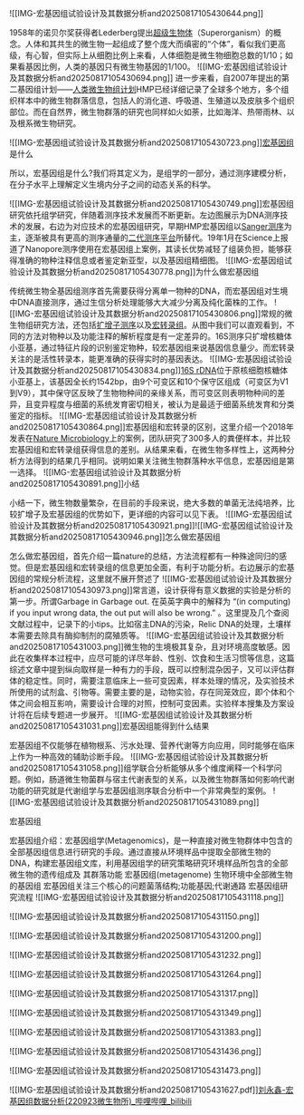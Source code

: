 

![[IMG-宏基因组试验设计及其数据分析and20250817105430644.png]]

1958年的诺贝尔奖获得者Lederberg提出[超级生物体](https://zhida.zhihu.com/search?content_id=182140214&content_type=Article&match_order=1&q=%E8%B6%85%E7%BA%A7%E7%94%9F%E7%89%A9%E4%BD%93&zhida_source=entity)（Superorganism）的概念。人体和其共生的微生物一起组成了整个庞大而缜密的“个体”，看似我们更高级，有心智，但实际上从细胞比例上来看，人体细胞是微生物细胞总数的1/10；如果看基因比例，人类的基因只有微生物基因的1/100。
![[IMG-宏基因组试验设计及其数据分析and20250817105430694.png]]
进一步来看，自2007年提出的第二基因组计划——[人类微生物组计划](https://zhida.zhihu.com/search?content_id=182140214&content_type=Article&match_order=1&q=%E4%BA%BA%E7%B1%BB%E5%BE%AE%E7%94%9F%E7%89%A9%E7%BB%84%E8%AE%A1%E5%88%92&zhida_source=entity)HMP已经详细记录了全球多个地方，多个组织样本中的微生物群落信息，包括人的消化道、呼吸道、生殖道以及皮肤多个组织部位。而在自然界，微生物群落的研究也同样如火如荼，比如海洋、热带雨林、以及根系微生物研究。

![[IMG-宏基因组试验设计及其数据分析and20250817105430723.png]][宏基因组](https://zhida.zhihu.com/search?content_id=182140214&content_type=Article&match_order=1&q=%E5%AE%8F%E5%9F%BA%E5%9B%A0%E7%BB%84&zhida_source=entity)是什么

所以，宏基因组是什么?我们将其定义为，是组学的一部分，通过测序建模分析，在分子水平上理解定义生境内分子之间的动态关系的科学。

![[IMG-宏基因组试验设计及其数据分析and20250817105430749.png]]宏基因组研究依托组学研究，伴随着测序技术发展而不断更新。左边图展示为DNA测序技术的发展，右边为对应技术的宏基因组研究，早期HMP宏基因组以[Sanger测序](https://zhida.zhihu.com/search?content_id=182140214&content_type=Article&match_order=1&q=Sanger%E6%B5%8B%E5%BA%8F&zhida_source=entity)为主，逐渐被具有更高的测序通量的[二代测序平台](https://zhida.zhihu.com/search?content_id=182140214&content_type=Article&match_order=1&q=%E4%BA%8C%E4%BB%A3%E6%B5%8B%E5%BA%8F%E5%B9%B3%E5%8F%B0&zhida_source=entity)所替代。19年1月在Science上报道了Nanopore测序使用在宏基因组上案例，其读长优势减轻了组装负担，能够获得准确的物种注释信息或者鉴定新亚型，以及基因组精细图。
![[IMG-宏基因组试验设计及其数据分析and20250817105430778.png]]为什么做宏基因组

传统微生物全基因组测序首先需要获得分离单一物种的DNA，而宏基因组对生境中DNA直接测序，通过生信分析处理能够大大减少分离及纯化菌株的工作。
![[IMG-宏基因组试验设计及其数据分析and20250817105430806.png]]常规的微生物组研究方法，还包括[扩增子测序](https://zhida.zhihu.com/search?content_id=182140214&content_type=Article&match_order=1&q=%E6%89%A9%E5%A2%9E%E5%AD%90%E6%B5%8B%E5%BA%8F&zhida_source=entity)以及[宏转录组](https://zhida.zhihu.com/search?content_id=182140214&content_type=Article&match_order=1&q=%E5%AE%8F%E8%BD%AC%E5%BD%95%E7%BB%84&zhida_source=entity)。从图中我们可以直观看到，不同的方法对物种以及功能注释的解析程度是有一定差异的。16S测序只扩增核糖体小亚基，通过特征片段的识别鉴定物种，较宏基因组来说基因信息量少。而宏转录关注的是活性转录本，能更准确的获得实时的基因表达。
![[IMG-宏基因组试验设计及其数据分析and20250817105430834.png]][16S rDNA](https://zhida.zhihu.com/search?content_id=182140214&content_type=Article&match_order=1&q=16S+rDNA&zhida_source=entity)位于原核细胞核糖体小亚基上，该基因全长约1542bp，由9个可变区和10个保守区组成（可变区为V1到V9），其中保守区反映了生物物种间的亲缘关系，而可变区则表明物种间的差异，且变异程度与细菌的系统发育密切相关，被认为是最适于细菌系统发育和分类鉴定的指标。
![[IMG-宏基因组试验设计及其数据分析and20250817105430864.png]]宏基因组和宏转录的区别，这里介绍一个2018年发表在[Nature Microbiology](https://zhida.zhihu.com/search?content_id=182140214&content_type=Article&match_order=1&q=Nature+Microbiology&zhida_source=entity)上的案例，团队研究了300多人的粪便样本，并比较宏基因组和宏转录组获得信息的差别。从结果来看，在微生物多样性上，这两种分析方法得到的结果几乎相同。说明如果关注微生物群落种水平信息，宏基因组是第一选择。
![[IMG-宏基因组试验设计及其数据分析and20250817105430891.png]]小结

小结一下，微生物数量繁杂，在目前的手段来说，绝大多数的单菌无法纯培养，比较扩增子及宏基因组的优势如下，更详细的内容可以见下表。
![[IMG-宏基因组试验设计及其数据分析and20250817105430921.png]]![[IMG-宏基因组试验设计及其数据分析and20250817105430946.png]]怎么做宏基因组

怎么做宏基因组，首先介绍一篇nature的总结，方法流程都有一种殊途同归的感觉。但是宏基因组和宏转录组的信息更加全面，有利于功能分析。右边展示的宏基因组的常规分析流程，这里就不展开赘述了
![[IMG-宏基因组试验设计及其数据分析and20250817105430973.png]]常言道，设计获得有意义数据的实验是分析的第一步。所谓Garbage in Garbage out. 在英英字典中的解释为 “(in computing) if you input wrong data, the out put will also be wrong.” 。这里提及几个查阅文献过程中，记录下的小tips。比如宿主DNA的污染，Relic DNA的处理，土壤样本需要去除具有酶抑制剂的腐殖质等。
![[IMG-宏基因组试验设计及其数据分析and20250817105431003.png]]微生物的生境极其复杂，且对环境高度敏感。因此在收集样本过程中，应尽可能的详尽年龄、性别、饮食和生活习惯等信息，这篇综述文章中提到纵向取样是一种有力的手段，既可以控制混杂因子，又可以评估群体的稳定性。同时，需要注意临床上一些可变因素，样本处理的情况，及实验技术所使用的试剂盒、引物等。需要主要的是，动物实验，存在同笼效应，即个体和个体之间会相互影响，需要设计合理的对照，控制可变因素。实验样本搜集及方案设计将在后续专题进一步展开。
![[IMG-宏基因组试验设计及其数据分析and20250817105431031.png]]宏基因组能得到什么结果

宏基因组不仅能够在植物根系、污水处理、营养代谢等方向应用，同时能够在临床上作为一种高效的辅助诊断手段。
![[IMG-宏基因组试验设计及其数据分析and20250817105431058.png]]组学联合分析能够从多个维度阐释一个科学问题。例如，肠道微生物菌群与宿主代谢表型的关系，以及微生物群落如何影响代谢功能的研究就是代谢组学与宏基因组测序联合分析中一个非常典型的案例。
![[IMG-宏基因组试验设计及其数据分析and20250817105431089.png]]



宏基因组

宏基因组介绍：宏基因组学(Metagenomics)，是一种直接对微生物群体中包含的全部基因组信息进行研究的手段。通过直接从环境样品中提取全部微生物的DNA，构建宏基因组文库，利用基因组学的研究策略研究环境样品所包含的全部微生物的遗传组成及
其群落功能
宏基因组(metagenome)
生物环境中全部微生物的基因组
宏基因组关注三个核心的问题菌落结构;功能基因;代谢通路
宏基因组研究流程
![[IMG-宏基因组试验设计及其数据分析and20250817105431118.png]]

![[IMG-宏基因组试验设计及其数据分析and20250817105431150.png]]

![[IMG-宏基因组试验设计及其数据分析and20250817105431200.png]]

![[IMG-宏基因组试验设计及其数据分析and20250817105431232.png]]

![[IMG-宏基因组试验设计及其数据分析and20250817105431264.png]]

![[IMG-宏基因组试验设计及其数据分析and20250817105431317.png]]

![[IMG-宏基因组试验设计及其数据分析and20250817105431349.png]]

![[IMG-宏基因组试验设计及其数据分析and20250817105431383.png]]

![[IMG-宏基因组试验设计及其数据分析and20250817105431436.png]]

![[IMG-宏基因组试验设计及其数据分析and20250817105431473.png]]

![[IMG-宏基因组试验设计及其数据分析and20250817105431627.pdf]][刘永鑫-宏基因组数据分析(220923微生物所)_哔哩哔哩_bilibili](https://www.bilibili.com/video/BV1aV4y1N7dC/?spm_id_from=333.337.search-card.all.click&vd_source=215d8d44b3080e64488f98e9517d3ae6)